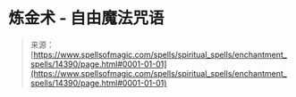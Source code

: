 <!--yml

分类：未分类

日期：2024年06月12日 18:53:19

-->

# 炼金术 - 自由魔法咒语

> 来源：[https://www.spellsofmagic.com/spells/spiritual_spells/enchantment_spells/14390/page.html#0001-01-01](https://www.spellsofmagic.com/spells/spiritual_spells/enchantment_spells/14390/page.html#0001-01-01)

